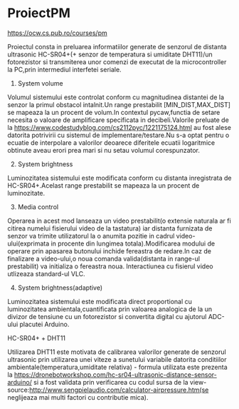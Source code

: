 # ProiectPM

https://ocw.cs.pub.ro/courses/pm

Proiectul consta in preluarea informatiilor generate de senzorul de distanta ultrasonic HC-SR04+(+ senzor de temperatura si umiditate DHT11)/un fotorezistor si transmiterea unor comenzi de executat de la microcontroller la PC,prin intermediul interfetei seriale.

1. System volume

  Volumul sistemului este controlat conform cu magnitudinea distantei de la senzor la primul obstacol intalnit.Un range prestabilit [MIN_DIST,MAX_DIST] se mapeaza la un procent de volum.In contextul pycaw,functia de setare necesita o valoare de amplificare specificata in decibeli.Valorile preluate de la https://www.codestudyblog.com/cs2112pyc/1221175124.html au fost alese datorita potrivirii cu sistemul de implementare/testare.Nu s-a optat pentru o ecuatie de interpolare a valorilor deoarece diferitele ecuatii logaritmice obtinute aveau erori prea mari si nu setau volumul corespunzator.
  
2. System brightness

  Luminozitatea sistemului este modificata conform cu distanta inregistrata de HC-SR04+.Acelast range prestabilit se mapeaza la un procent de luminozitate.

3. Media control

  Operarea in acest mod lanseaza un video prestabilit(o extensie naturala ar fi citirea numelui fisierului video de la tastatura) iar distanta furnizata de senzor va trimite utilizatorul la o anumita pozitie in cadrul video-ului(exprimata in procente din lungimea totala).Modificarea modului de operare prin apasarea butonului inchide fereastra de redare.In caz de finalizare a video-ului,o noua comanda valida(distanta in range-ul prestabilit) va initializa o fereastra noua. 
  Interactiunea cu fisierul video utlizeaza standard-ul VLC.
  
4. System brightness(adaptive)

  Luminozitatea sistemului este modificata direct proportional cu luminozitatea ambientala,cuantificata prin valoarea analogica de la un divizor de tensiune cu un fotorezistor si convertita digital cu ajutorul ADC-ului placutei Arduino.
  
HC-SR04+ + DHT11

  Utilizarea DHT11 este motivata de calibrarea valorilor generate de senzorul ultrasonic prin utilizarea unei viteze a sunetului variabile datorita conditiilor ambientale(temperatura,umiditate relativa) - formula utilizata este prezenta la https://dronebotworkshop.com/hc-sr04-ultrasonic-distance-sensor-arduino/ si a fost validata prin verificarea cu codul sursa de la view-source:http://www.sengpielaudio.com/calculator-airpressure.htm(se neglijeaza mai multi factori cu contributie mica).
